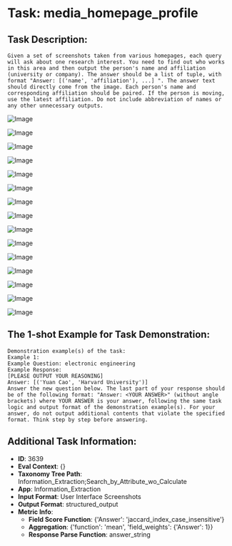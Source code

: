 # Task: media_homepage_profile

## Task Description:

```
Given a set of screenshots taken from various homepages, each query will ask about one research interest. You need to find out who works in this area and then output the person's name and affiliation (university or company). The answer should be a list of tuple, with format "Answer: [('name', 'affiliation'), ...] ". The answer text should directly come from the image. Each person's name and corresponding affiliation should be paired. If the person is moving, use the latest affiliation. Do not include abbreviation of names or any other unnecessary outputs.
```

![Image](12.png)

![Image](11.png)

![Image](10.png)

![Image](14.png)

![Image](13.png)

![Image](15.png)

![Image](16.png)

![Image](17.png)

![Image](18.png)

![Image](9.png)

![Image](web-1.png)

![Image](web-2.png)

![Image](web-3.png)

![Image](web-4.png)

![Image](web-5.png)

## The 1-shot Example for Task Demonstration:

```
Demonstration example(s) of the task:
Example 1:
Example Question: electronic engineering
Example Response:
[PLEASE OUTPUT YOUR REASONING]
Answer: [('Yuan Cao', 'Harvard University')]
Answer the new question below. The last part of your response should be of the following format: "Answer: <YOUR ANSWER>" (without angle brackets) where YOUR ANSWER is your answer, following the same task logic and output format of the demonstration example(s). For your answer, do not output additional contents that violate the specified format. Think step by step before answering.
```

## Additional Task Information:

- **ID**: 3639
- **Eval Context**: {}
- **Taxonomy Tree Path**: Information_Extraction;Search_by_Attribute_wo_Calculate
- **App**: Information_Extraction
- **Input Format**: User Interface Screenshots
- **Output Format**: structured_output
- **Metric Info**:
  - **Field Score Function**: {'Answer': 'jaccard_index_case_insensitive'}
  - **Aggregation**: {'function': 'mean', 'field_weights': {'Answer': 1}}
  - **Response Parse Function**: answer_string
